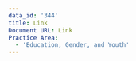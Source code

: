 ```yaml
---
data_id: '344'
title: Link
Document URL: Link
Practice Area:
  - 'Education, Gender, and Youth'
---
```


